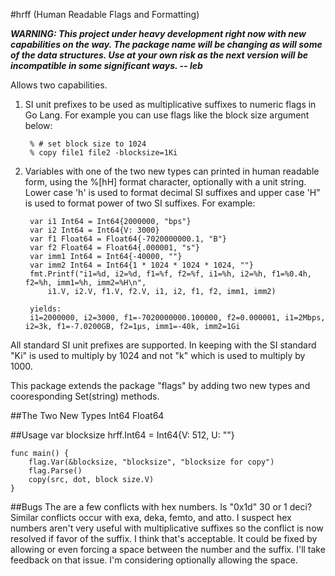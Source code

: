 #hrff (Human Readable Flags and Formatting)

***WARNING: This project under heavy development right now with new capabilities on the way. The package name will be changing as will some of the data structures. Use at your own risk as the next version will be incompatible in some significant ways. -- leb***

Allows two capabilities.

1. SI unit prefixes to be used as multiplicative suffixes to numeric flags in Go Lang. 
For example you can use flags like the block size argument below:

		% # set block size to 1024
		% copy file1 file2 -blocksize=1Ki

2. Variables with one of the two new types can printed in human readable form, using the %[hH] format character, optionally with a unit string. Lower case 'h' is used to format decimal SI suffixes and upper case 'H" is used to format power of two SI suffixes. For example:

		var i1 Int64 = Int64{2000000, "bps"}
		var i2 Int64 = Int64{V: 3000}
		var f1 Float64 = Float64{-7020000000.1, "B"}
		var f2 Float64 = Float64{.000001, "s"}
		var imm1 Int64 = Int64{-40000, ""}
		var imm2 Int64 = Int64{1 * 1024 * 1024 * 1024, ""}
		fmt.Printf("i1=%d, i2=%d, f1=%f, f2=%f, i1=%h, i2=%h, f1=%0.4h, f2=%h, imm1=%h, imm2=%H\n",
			i1.V, i2.V, f1.V, f2.V, i1, i2, f1, f2, imm1, imm2)
		
		yields:
		i1=2000000, i2=3000, f1=-7020000000.100000, f2=0.000001, i1=2Mbps, i2=3k, f1=-7.0200GB, f2=1µs, imm1=-40k, imm2=1Gi

All standard SI unit prefixes are supported. In keeping with the SI standard "Ki" is used to multiply by 1024 and not "k" which is used to multiply by 1000.

This package extends the package "flags" by adding two new types and cooresponding Set(string) methods.


##The Two New Types
	Int64
	Float64

##Usage
	var blocksize hrff.Int64 = Int64{V: 512, U: ""}

	func main() {
		flag.Var(&blocksize, "blocksize", "blocksize for copy")
		flag.Parse()
		copy(src, dot, block size.V)
	}

##Bugs
The are a few conflicts with hex numbers. Is "0x1d" 30 or 1 deci? Similar conflicts occur with exa, deka, femto, and atto. I suspect hex numbers aren't very useful with multiplicative suffixes so the conflict is now resolved if favor of the suffix. I think that's acceptable. It could be fixed by allowing or even forcing a space between the number and the suffix. I'll take feedback on that issue. I'm considering optionally allowing the space.


